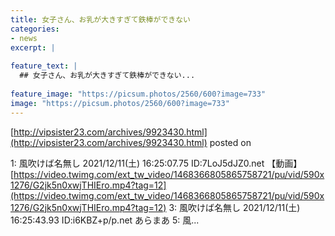 ```yaml
---
title: 女子さん、お乳が大きすぎて鉄棒ができない
categories:
- news
excerpt: |
  
feature_text: |
  ## 女子さん、お乳が大きすぎて鉄棒ができない...
  
feature_image: "https://picsum.photos/2560/600?image=733"
image: "https://picsum.photos/2560/600?image=733"
---
```


[http://vipsister23.com/archives/9923430.html](http://vipsister23.com/archives/9923430.html)
posted on 

<!--more-->

1: 風吹けば名無し 2021/12/11(土) 16:25:07.75 ID:7LoJ5dJZ0.net 【動画】 [https://video.twimg.com/ext_tw_video/1468366805865758721/pu/vid/590x1276/G2jk5n0xwjTHIEro.mp4?tag=12](https://video.twimg.com/ext_tw_video/1468366805865758721/pu/vid/590x1276/G2jk5n0xwjTHIEro.mp4?tag=12) 3: 風吹けば名無し 2021/12/11(土) 16:25:43.93 ID:i6KBZ+p/p.net あらまあ 5: 風...
